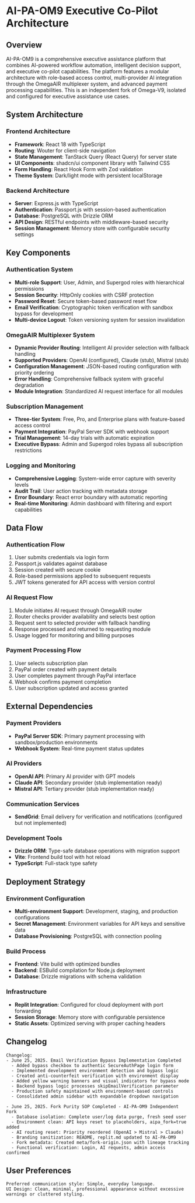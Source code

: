 # AI-PA-OM9 Executive Co-Pilot Architecture

## Overview

AI-PA-OM9 is a comprehensive executive assistance platform that combines AI-powered workflow automation, intelligent decision support, and executive co-pilot capabilities. The platform features a modular architecture with role-based access control, multi-provider AI integration through the OmegaAIR multiplexer system, and advanced payment processing capabilities. This is an independent fork of Omega-V9, isolated and configured for executive assistance use cases.

## System Architecture

### Frontend Architecture
- **Framework**: React 18 with TypeScript
- **Routing**: Wouter for client-side navigation
- **State Management**: TanStack Query (React Query) for server state
- **UI Components**: shadcn/ui component library with Tailwind CSS
- **Form Handling**: React Hook Form with Zod validation
- **Theme System**: Dark/light mode with persistent localStorage

### Backend Architecture
- **Server**: Express.js with TypeScript
- **Authentication**: Passport.js with session-based authentication
- **Database**: PostgreSQL with Drizzle ORM
- **API Design**: RESTful endpoints with middleware-based security
- **Session Management**: Memory store with configurable security settings

## Key Components

### Authentication System
- **Multi-role Support**: User, Admin, and Supergod roles with hierarchical permissions
- **Session Security**: HttpOnly cookies with CSRF protection
- **Password Reset**: Secure token-based password reset flow
- **Email Verification**: Cryptographic token verification with sandbox bypass for development
- **Multi-device Logout**: Token versioning system for session invalidation

### OmegaAIR Multiplexer System
- **Dynamic Provider Routing**: Intelligent AI provider selection with fallback handling
- **Supported Providers**: OpenAI (configured), Claude (stub), Mistral (stub)
- **Configuration Management**: JSON-based routing configuration with priority ordering
- **Error Handling**: Comprehensive fallback system with graceful degradation
- **Module Integration**: Standardized AI request interface for all modules

### Subscription Management
- **Three-tier System**: Free, Pro, and Enterprise plans with feature-based access control
- **Payment Integration**: PayPal Server SDK with webhook support
- **Trial Management**: 14-day trials with automatic expiration
- **Executive Bypass**: Admin and Supergod roles bypass all subscription restrictions

### Logging and Monitoring
- **Comprehensive Logging**: System-wide error capture with severity levels
- **Audit Trail**: User action tracking with metadata storage
- **Error Boundary**: React error boundary with automatic reporting
- **Real-time Monitoring**: Admin dashboard with filtering and export capabilities

## Data Flow

### Authentication Flow
1. User submits credentials via login form
2. Passport.js validates against database
3. Session created with secure cookie
4. Role-based permissions applied to subsequent requests
5. JWT tokens generated for API access with version control

### AI Request Flow
1. Module initiates AI request through OmegaAIR router
2. Router checks provider availability and selects best option
3. Request sent to selected provider with fallback handling
4. Response processed and returned to requesting module
5. Usage logged for monitoring and billing purposes

### Payment Processing Flow
1. User selects subscription plan
2. PayPal order created with payment details
3. User completes payment through PayPal interface
4. Webhook confirms payment completion
5. User subscription updated and access granted

## External Dependencies

### Payment Providers
- **PayPal Server SDK**: Primary payment processing with sandbox/production environments
- **Webhook System**: Real-time payment status updates

### AI Providers
- **OpenAI API**: Primary AI provider with GPT models
- **Claude API**: Secondary provider (stub implementation ready)
- **Mistral API**: Tertiary provider (stub implementation ready)

### Communication Services
- **SendGrid**: Email delivery for verification and notifications (configured but not implemented)

### Development Tools
- **Drizzle ORM**: Type-safe database operations with migration support
- **Vite**: Frontend build tool with hot reload
- **TypeScript**: Full-stack type safety

## Deployment Strategy

### Environment Configuration
- **Multi-environment Support**: Development, staging, and production configurations
- **Secret Management**: Environment variables for API keys and sensitive data
- **Database Provisioning**: PostgreSQL with connection pooling

### Build Process
- **Frontend**: Vite build with optimized bundles
- **Backend**: ESBuild compilation for Node.js deployment
- **Database**: Drizzle migrations with schema validation

### Infrastructure
- **Replit Integration**: Configured for cloud deployment with port forwarding
- **Session Storage**: Memory store with configurable persistence
- **Static Assets**: Optimized serving with proper caching headers

## Changelog

```
Changelog:
- June 25, 2025. Email Verification Bypass Implementation Completed
  - Added bypass checkbox to authentic SecureAuthPage login form
  - Implemented development environment detection and bypass logic
  - Created anti-counterfeit verification with environment display
  - Added yellow warning banners and visual indicators for bypass mode
  - Backend bypass logic processes skipEmailVerification parameter
  - Production safety maintained with environment-based controls
  - Consolidated admin sidebar with expandable dropdown navigation

- June 25, 2025. Fork Purity SOP Completed - AI-PA-OM9 Independent Fork
  - Database isolation: Complete user/log data purge, fresh seed user
  - Environment clean: API keys reset to placeholders, aipa_fork=true added
  - AI routing reset: Priority reordered (OpenAI > Mistral > Claude)
  - Branding sanitization: README, replit.md updated to AI-PA-OM9
  - Fork metadata: Created meta/fork-origin.json with lineage tracking
  - Functional verification: Login, AI requests, admin access confirmed
```

## User Preferences

```
Preferred communication style: Simple, everyday language.
UI Design: Clean, minimal, professional appearance without excessive warnings or cluttered styling.
```